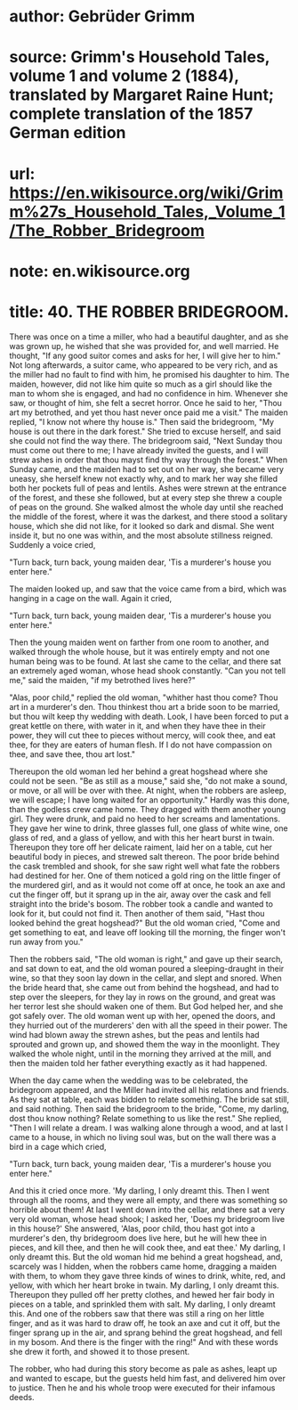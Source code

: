 # author: Gebrüder Grimm
# source: Grimm's Household Tales, volume 1 and volume 2 (1884), translated by Margaret Raine Hunt; complete translation of the 1857 German edition
# url: https://en.wikisource.org/wiki/Grimm%27s_Household_Tales,_Volume_1/The_Robber_Bridegroom
# note: en.wikisource.org
# title: 40. THE ROBBER BRIDEGROOM. 

There was once on a time a miller, who had a beautiful daughter, and as she was grown up, he wished that she was provided for, and well married. He thought, "If any good suitor comes and asks for her, I will give her to him." Not long afterwards, a suitor came, who appeared to be very rich, and as the miller had no fault to find with him, he promised his daughter to him. The maiden, however, did not like him quite so much as a girl should like the man to whom she is engaged, and had no confidence in him. Whenever she saw, or thought of him, she felt a secret horror. Once he said to her, "Thou art my betrothed, and yet thou hast never once paid me a visit." The maiden replied, "I know not where thy house is." Then said the bridegroom, "My house is out there in the dark forest." She tried to excuse herself, and said she could not find the way there. The bridegroom said, "Next Sunday thou must come out there to me; I have already invited the guests, and I will strew ashes in order that thou mayst find thy way through the forest." When Sunday came, and the maiden had to set out on her way, she became very uneasy, she herself knew not exactly why, and to mark her way she filled both her pockets full of peas and lentils. Ashes were strewn at the entrance of the forest, and these she followed, but at every step she threw a couple of peas on the ground. She walked almost the whole day until she reached the middle of the forest, where it was the darkest, and there stood a solitary house, which she did not like, for it looked so dark and dismal. She went inside it, but no one was within, and the most absolute stillness reigned. Suddenly a voice cried, 

"Turn back, turn back, young maiden dear, 'Tis a murderer's house you enter here." 

The maiden looked up, and saw that the voice came from a bird, which was hanging in a cage on the wall. Again it cried, 

"Turn back, turn back, young maiden dear, 'Tis a murderer's house you enter here." 

​Then the young maiden went on farther from one room to another, and walked through the whole house, but it was entirely empty and not one human being was to be found. At last she came to the cellar, and there sat an extremely aged woman, whose head shook constantly. "Can you not tell me," said the maiden, "if my betrothed lives here?" 

"Alas, poor child," replied the old woman, "whither hast thou come? Thou art in a murderer's den. Thou thinkest thou art a bride soon to be married, but thou wilt keep thy wedding with death. Look, I have been forced to put a great kettle on there, with water in it, and when they have thee in their power, they will cut thee to pieces without mercy, will cook thee, and eat thee, for they are eaters of human flesh. If I do not have compassion on thee, and save thee, thou art lost." 

Thereupon the old woman led her behind a great hogshead where she could not be seen. "Be as still as a mouse," said she, "do not make a sound, or move, or all will be over with thee. At night, when the robbers are asleep, we will escape; I have long waited for an opportunity." Hardly was this done, than the godless crew came home. They dragged with them another young girl. They were drunk, and paid no heed to her screams and lamentations. They gave her wine to drink, three glasses full, one glass of white wine, one glass of red, and a glass of yellow, and with this her heart burst in twain. Thereupon they tore off her delicate raiment, laid her on a table, cut her beautiful body in pieces, and strewed salt thereon. The poor bride behind the cask trembled and shook, for she saw right well what fate the robbers had destined for her. One of them noticed a gold ring on the little finger of the murdered girl, and as it would not come off at once, he took an axe and cut the finger off, but it sprang up in the air, away over the cask and fell straight into the bride's bosom. The robber took a candle and wanted to look for it, but could not find it. Then another of them said, "Hast thou looked behind the great hogshead?" But the old woman cried, "Come and get something to eat, and leave off looking till the morning, the finger won't run away from you." 

​Then the robbers said, "The old woman is right," and gave up their search, and sat down to eat, and the old woman poured a sleeping-draught in their wine, so that they soon lay down in the cellar, and slept and snored. When the bride heard that, she came out from behind the hogshead, and had to step over the sleepers, for they lay in rows on the ground, and great was her terror lest she should waken one of them. But God helped her, and she got safely over. The old woman went up with her, opened the doors, and they hurried out of the murderers' den with all the speed in their power. The wind had blown away the strewn ashes, but the peas and lentils had sprouted and grown up, and showed them the way in the moonlight. They walked the whole night, until in the morning they arrived at the mill, and then the maiden told her father everything exactly as it had happened. 

When the day came when the wedding was to be celebrated, the bridegroom appeared, and the Miller had invited all his relations and friends. As they sat at table, each was bidden to relate something. The bride sat still, and said nothing. Then said the bridegroom to the bride, "Come, my darling, dost thou know nothing? Relate something to us like the rest." She replied, "Then I will relate a dream. I was walking alone through a wood, and at last I came to a house, in which no living soul was, but on the wall there was a bird in a cage which cried, 

"Turn back, turn back, young maiden dear, 'Tis a murderer's house you enter here." 

And this it cried once more. 'My darling, I only dreamt this. Then I went through all the rooms, and they were all empty, and there was something so horrible about them! At last I went down into the cellar, and there sat a very very old woman, whose head shook; I asked her, 'Does my bridegroom live in this house?' She answered, 'Alas, poor child, thou hast got into a murderer's den, thy bridegroom does live here, but he will hew thee in pieces, and kill thee, and then he will cook thee, and eat thee.' My darling, I only dreamt this. ​But the old woman hid me behind a great hogshead, and, scarcely was I hidden, when the robbers came home, dragging a maiden with them, to whom they gave three kinds of wines to drink, white, red, and yellow, with which her heart broke in twain. My darling, I only dreamt this. Thereupon they pulled off her pretty clothes, and hewed her fair body in pieces on a table, and sprinkled them with salt. My darling, I only dreamt this. And one of the robbers saw that there was still a ring on her little finger, and as it was hard to draw off, he took an axe and cut it off, but the finger sprang up in the air, and sprang behind the great hogshead, and fell in my bosom. And there is the finger with the ring!" And with these words she drew it forth, and showed it to those present. 

The robber, who had during this story become as pale as ashes, leapt up and wanted to escape, but the guests held him fast, and delivered him over to justice. Then he and his whole troop were executed for their infamous deeds. 


